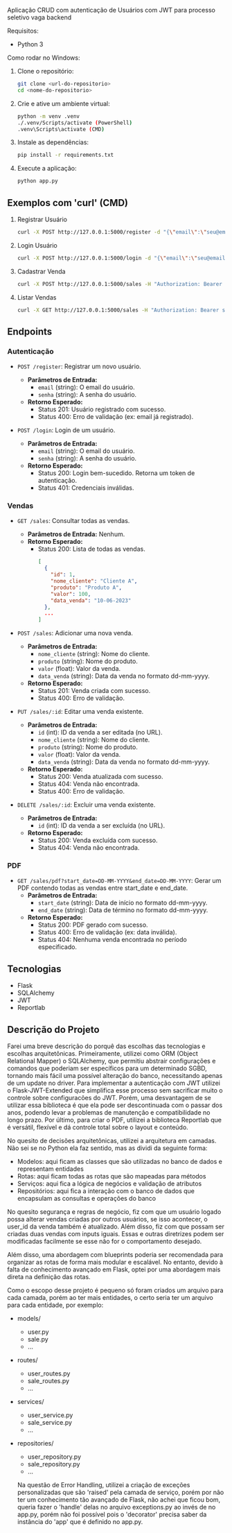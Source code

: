 Aplicação CRUD com autenticação de Usuários com JWT para processo seletivo vaga backend

Requisitos:
- Python 3

Como rodar no Windows:

1. Clone o repositório:
    ```bash
    git clone <url-do-repositorio>
    cd <nome-do-repositorio>
    ```

2. Crie e ative um ambiente virtual:
    ```bash
    python -m venv .venv
    ./.venv/Scripts/activate (PowerShell)
    .venv\Scripts\activate (CMD)
    ```

3. Instale as dependências:
    ```bash
    pip install -r requirements.txt
    ```

4. Execute a aplicação:
    ```bash
    python app.py
    ```

## Exemplos com 'curl' (CMD)
1. Registrar Usuário
    ```bash
    curl -X POST http://127.0.0.1:5000/register -d "{\"email\":\"seu@email.com\", \"password\":\"sua_senha\"}" -H "Content-Type: application/json"
    ```

2. Login Usuário
    ```bash
    curl -X POST http://127.0.0.1:5000/login -d "{\"email\":\"seu@email.com\", \"password\":\"sua_senha\"}" -H "Content-Type: application/json"
    ```

3. Cadastrar Venda
    ```bash
    curl -X POST http://127.0.0.1:5000/sales -H "Authorization: Bearer seu_token_aqui" -H "Content-Type: application/json" -d "{\"nome_cliente\": \"nome\", \"produto\": \"nome_produto\", \"valor\": 1000, \"data_venda\": \"10-06-2024\"}"
    ```

3. Listar Vendas
    ```bash
    curl -X GET http://127.0.0.1:5000/sales -H "Authorization: Bearer seu_token_aqui" -H "Content-Type: application/json"
    ```

## Endpoints

### Autenticação

- `POST /register`: Registrar um novo usuário.
  - **Parâmetros de Entrada:**
    - `email` (string): O email do usuário.
    - `senha` (string): A senha do usuário.
  - **Retorno Esperado:**
    - Status 201: Usuário registrado com sucesso.
    - Status 400: Erro de validação (ex: email já registrado).

- `POST /login`: Login de um usuário.
  - **Parâmetros de Entrada:**
    - `email` (string): O email do usuário.
    - `senha` (string): A senha do usuário.
  - **Retorno Esperado:**
    - Status 200: Login bem-sucedido. Retorna um token de autenticação.
    - Status 401: Credenciais inválidas.

### Vendas

- `GET /sales`: Consultar todas as vendas.
  - **Parâmetros de Entrada:** Nenhum.
  - **Retorno Esperado:**
    - Status 200: Lista de todas as vendas.
      ```json
      [
        {
          "id": 1,
          "nome_cliente": "Cliente A",
          "produto": "Produto A",
          "valor": 100,
          "data_venda": "10-06-2023"
        },
        ...
      ]
      ```

- `POST /sales`: Adicionar uma nova venda.
  - **Parâmetros de Entrada:**
    - `nome_cliente` (string): Nome do cliente.
    - `produto` (string): Nome do produto.
    - `valor` (float): Valor da venda.
    - `data_venda` (string): Data da venda no formato dd-mm-yyyy.
  - **Retorno Esperado:**
    - Status 201: Venda criada com sucesso.
    - Status 400: Erro de validação.

- `PUT /sales/:id`: Editar uma venda existente.
  - **Parâmetros de Entrada:**
    - `id` (int): ID da venda a ser editada (no URL).
    - `nome_cliente` (string): Nome do cliente.
    - `produto` (string): Nome do produto.
    - `valor` (float): Valor da venda.
    - `data_venda` (string): Data da venda no formato dd-mm-yyyy.
  - **Retorno Esperado:**
    - Status 200: Venda atualizada com sucesso.
    - Status 404: Venda não encontrada.
    - Status 400: Erro de validação.

- `DELETE /sales/:id`: Excluir uma venda existente.
  - **Parâmetros de Entrada:**
    - `id` (int): ID da venda a ser excluída (no URL).
  - **Retorno Esperado:**
    - Status 200: Venda excluída com sucesso.
    - Status 404: Venda não encontrada.

### PDF

- `GET /sales/pdf?start_date=DD-MM-YYYY&end_date=DD-MM-YYYY`: Gerar um PDF contendo todas as vendas entre start_date e end_date.
  - **Parâmetros de Entrada:**
    - `start_date` (string): Data de início no formato dd-mm-yyyy.
    - `end_date` (string): Data de término no formato dd-mm-yyyy.
  - **Retorno Esperado:**
    - Status 200: PDF gerado com sucesso.
    - Status 400: Erro de validação (ex: data inválida).
    - Status 404: Nenhuma venda encontrada no período especificado.


## Tecnologias

- Flask
- SQLAlchemy
- JWT
- Reportlab

## Descrição do Projeto

Farei uma breve descrição do porquê das escolhas das tecnologias e escolhas arquitetônicas. Primeiramente, utilizei como ORM (Object Relational Mapper) o SQLAlchemy, que permitiu abstrair configurações e comandos que poderiam ser específicos para um determinado SGBD, tornando mais fácil uma possível alteração do banco, necessitando apenas de um update no driver. Para implementar a autenticação com JWT utilizei o Flask-JWT-Extended que simplifica esse processo sem sacrificar muito o controle sobre configuracões do JWT. Porém, uma desvantagem de se utilizar essa biblioteca é que ela pode ser descontinuada com o passar dos anos, podendo levar a problemas de manutenção e compatibilidade no longo prazo. Por último, para criar o PDF, utilizei a biblioteca Reportlab que é versátil, flexível e dá controle total sobre o layout e conteúdo.

No quesito de decisões arquitetônicas, utilizei a arquitetura em camadas. Não sei se no Python ela faz sentido, mas as dividi da seguinte forma:
- Modelos: aqui ficam as classes que são utilizadas no banco de dados e representam entidades
- Rotas: aqui ficam todas as rotas que são mapeadas para métodos
- Serviços: aqui fica a lógica de negócios e validação de atributos
- Repositórios: aqui fica a interação com o banco de dados que encapsulam as consultas e operações do banco

No quesito segurança e regras de negócio, fiz com que um usuário logado possa alterar vendas criadas por outros usuários, se isso acontecer, o user_id da venda também é atualizado. Além disso, fiz com que possam ser criadas duas vendas com inputs iguais. Essas e outras diretrizes podem ser modificadas facilmente se esse não for o comportamento desejado.

Além disso, uma abordagem com blueprints poderia ser recomendada para organizar as rotas de forma mais modular e escalável. No entanto, devido à falta de conhecimento avançado em Flask, optei por uma abordagem mais direta na definição das rotas.

Como o escopo desse projeto é pequeno só foram criados um arquivo para cada camada, porém ao ter mais entidades, o certo seria ter um arquivo para cada entidade, por exemplo:

- models/
  - user.py
  - sale.py
  - ...
- routes/
  - user_routes.py
  - sale_routes.py
  - ...
- services/
  - user_service.py
  - sale_service.py
  - ...
- repositories/
  - user_repository.py
  - sale_repository.py
  - ...

  Na questão de Error Handling, utilizei a criação de exceções personalizadas que são 'raised' pela camada de serviço, porém por não ter um conhecimento tão avançado de Flask, não achei que ficou bom, queria fazer o 'handle' delas no arquivo exceptions.py ao invés de no app.py, porém não foi possível pois o 'decorator' precisa saber da instância do 'app' que é definido no app.py.
